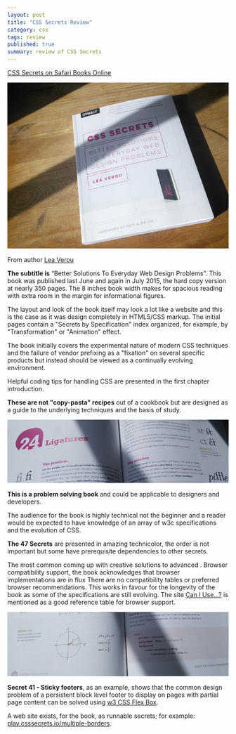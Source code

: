 ```yaml
---
layout: post
title: "CSS Secrets Review"
category: css
tags: review
published: true
summary: review of CSS Secrets
---
```


[CSS Secrets on Safari Books Online](https://www.safaribooksonline.com/library/view/css-secrets/9781449372736/)

![CSS Secrets Book](/public/css_secrets_01.jpg)

From author [Lea Verou](http://lea.verou.me)

**The subtitle is** “Better Solutions To Everyday Web Design Problems”. This book was published last June and again in July 2015, the hard copy version at nearly 350 pages. The 8 inches book width makes for spacious reading with extra room in the margin for informational figures.

The layout and look of the book itself may look a lot like a website and this is the case as it was design completely in HTML5/CSS markup.
The initial pages contain a "Secrets by Specification" index organized, for example, by "Transformation" or "Animation" effect.

The book initially covers the experimental nature of modern CSS techniques and the failure of vendor prefixing as a "fixation" on several specific products but instead should be viewed as a continually evolving environment.

Helpful coding tips for handling CSS are presented in the first chapter introduction.

**These are not "copy-pasta" recipes** out of a cookbook but are designed as a guide to the underlying techniques and the basis of study.

![CSS Secrets Book](/public/css_secrets_02.jpg)

**This is a problem solving book** and could be applicable to designers and developers.

The audience for the book is highly technical not the beginner and a reader would be expected to have knowledge of an array of w3c specifications and the evolution of CSS.

**The 47 Secrets** are presented in amazing technicolor, the order is not important but some have prerequisite dependencies to other secrets.

The most common coming up with creative solutions to advanced . Browser compatibility support, the book acknowledges that browser implementations are in flux
There are no compatibility tables or preferred browser recommendations. This works in favour for the longevity of the book as some of the specifications are still evolving.
The site [Can I Use...?](http://caniuse.com) is mentioned as a good reference table for browser support.

![CSS Secrets Book](/public/css_secrets_03.jpg)

**Secret 41 - Sticky footers**, as an example, shows that the common design problem of a persistent block level footer to display on pages with partial page content can be solved using [w3 CSS Flex Box](http://www.w3.org/TR/css-flexbox-1/).

A web site exists, for the book, as runnable secrets; for example: [play.csssecrets.io/multiple-borders](http://play.csssecrets.io/stick-footer).
